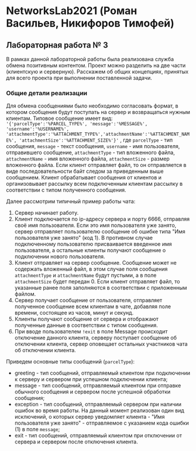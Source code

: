# NetworksLab2021 (Роман Васильев, Никифоров Тимофей)

## Лабораторная работа № 3

В рамках данной лабораторной работы была реализована служба обмена позитивным контентом. Проект можно разделить на две
части (клиентскую и серверную). Расскажем об общих концепциях, принятых для всего проекта при выполнении поставленной
задачи.

### Общие детали реализации

Для обмена сообщениями было необходимо согласовать формат, в котором сообщения будут поступать на сервер и возвращаться
нужным клиентам. Типовое сообщение имеет вид:
`'{'parcelType':'%PARCEL_TYPE%', 'message':'%MESSAGE%', 'username':'%USERNAME%', 'attachmentType':'%ATTACHMENT_TYPE%','attachmentName':'%ATTACHMENT_NAME%', 'attachmentSize':'%ATTACHMENT_SIZE%'}'`
, где `parcelType` - тип сообщения, `message` - текст сообщения, `username` - имя пользователя, отправившего
сообщение, `attachmentType` - тип вложенного файла, `attachmentName` - имя вложенного файла, `attachmentSize` - размер
вложенного файла. Если клиент отправляет файл, то он отправляется в виде последовательности байт следом за приведенным
выше сообщением. Клиент обрабатывает сообщения от клиентов и организовывает рассылку всем подключенным клиентам рассылку
в соответствии с типом полученного сообщения.

Далее рассмотрим типичный пример работы чата:

1. Сервер начинает работу.
2. Клиент подключается по ip-адресу сервера и порту 6666, отправляя своё имя пользователя. Если это имя пользователя уже
   занято, сервер отправляет пользователю сообщение об ошибке типа "Имя пользователя уже занято" (код 1). В противном
   случае подключенному пользователю присваивается введенное имя пользователя, а остальные клиенты получают сообщение о
   подключении нового пользователя.
3. Клиент отправляет на сервер сообщение. Сообщение может не содержать вложенный файл, в этом случае поля сообщения
   `attachmentType` и `attachmentName` будут пустыми, а в поле `attachmentSize` будет передан 0. Если клиент отправляет
   файл, то указанные ранее поля заполняются в соответствии с приложенным файлом.
4. Сервер получает сообщение от пользователя, отправляет полученное сообщение всем клиентам в чате, добавляя поле
   времени, состоящее из часов, минут и секунд.
5. Клиенты получают сообщение от сервера и отображают полученные данные в соответствии с типом сообщения.
6. При вводе пользователем `!exit` в поле Message происходит отключение данного клиента, серверу поступает сообщение об
   отключении клиента, сервер оповещает остальных участников чата об отключении клиента.

Приведем основные типы сообщений (`parcelType`):

* greeting - тип сообщений, отправляемый клиентом при подключении к серверу и сервером при успешном подключении клиента;
* message - тип сообщений, отправляемый клиентом при отправке обычного сообщения и сервером после успешной обработки
  сообщения;
* exception - тип сообщений, отправляемый сервером при наличии ошибок во время работы. На данный момент реализован один
  вид исключений, о которых сервер уведомляет клиента - "Имя пользователя уже занято" - отправляемое с указанием кода
  ошибки (1) в поле `message`;
* exit - тип сообщений, отправляемый клиентом при отключении от сервера и сервером после отключения клиента.
